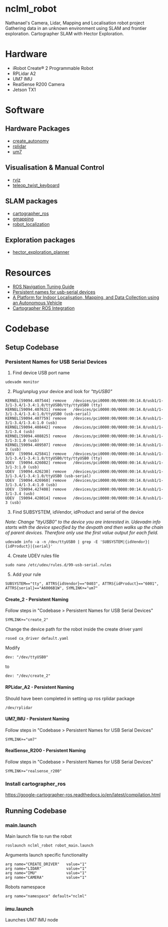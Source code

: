 # nclml_robot
Nathanael's Camera, Lidar, Mapping and Localisation robot project
Gathering data in an unknown environment using SLAM and frontier exploration. 
Cartographer SLAM with Hector Exploration.

# Hardware
* iRobot Create® 2 Programmable Robot
* RPLidar A2
* UM7 IMU
* RealSense R200 Camera
* Jetson TX1

# Software

## Hardware Packages
* [create_autonomy](http://wiki.ros.org/create_autonomy)
* [rplidar](http://wiki.ros.org/rplidar)
* [um7](http://wiki.ros.org/um7)

## Visualisation & Manual Control
* [rviz](http://wiki.ros.org/rviz)
* [teleop_twist_keyboard](http://wiki.ros.org/teleop_twist_keyboard)

## SLAM packages
* [cartographer_ros](https://github.com/googlecartographer/cartographer_ros)
* [gmapping](http://wiki.ros.org/gmapping)
* [robot_localization](http://wiki.ros.org/robot_localization)

## Exploration packages
* [hector_exploration_planner](http://wiki.ros.org/hector_exploration_planner)

# Resources
* [ROS Navigation Tuning Guide](http://kaiyuzheng.me/documents/navguide.pdf)
* [Persistent names for usb-serial devices](http://hintshop.ludvig.co.nz/show/persistent-names-usb-serial-devices/)
* [A Platform for Indoor Localisation, Mapping, and Data Collection using an Autonomous Vehicle](http://lup.lub.lu.se/luur/download?func=downloadFile&recordOId=8915402&fileOId=8915426)
* [Cartographer ROS Integration](https://google-cartographer-ros.readthedocs.io/en/latest/)

# Codebase

## Setup Codebase

### Persistent Names for USB Serial Devices
1. Find device USB port name
```
udevadm monitor
```
2. Plug/unplug your device and look for *"ttyUSB0"*
```
KERNEL[59094.407544] remove   /devices/pci0000:00/0000:00:14.0/usb1/1-3/1-3.4/1-3.4:1.0/ttyUSB0/tty/ttyUSB0 (tty)
KERNEL[59094.407631] remove   /devices/pci0000:00/0000:00:14.0/usb1/1-3/1-3.4/1-3.4:1.0/ttyUSB0 (usb-serial)
KERNEL[59094.407759] remove   /devices/pci0000:00/0000:00:14.0/usb1/1-3/1-3.4/1-3.4:1.0 (usb)
KERNEL[59094.408442] remove   /devices/pci0000:00/0000:00:14.0/usb1/1-3/1-3.4 (usb)
KERNEL[59094.408825] remove   /devices/pci0000:00/0000:00:14.0/usb1/1-3/1-3:1.0 (usb)
KERNEL[59094.409507] remove   /devices/pci0000:00/0000:00:14.0/usb1/1-3 (usb)
UDEV  [59094.425841] remove   /devices/pci0000:00/0000:00:14.0/usb1/1-3/1-3.4/1-3.4:1.0/ttyUSB0/tty/ttyUSB0 (tty)
UDEV  [59094.426082] remove   /devices/pci0000:00/0000:00:14.0/usb1/1-3/1-3:1.0 (usb)
UDEV  [59094.426230] remove   /devices/pci0000:00/0000:00:14.0/usb1/1-3/1-3.4/1-3.4:1.0/ttyUSB0 (usb-serial)
UDEV  [59094.426960] remove   /devices/pci0000:00/0000:00:14.0/usb1/1-3/1-3.4/1-3.4:1.0 (usb)
UDEV  [59094.427408] remove   /devices/pci0000:00/0000:00:14.0/usb1/1-3/1-3.4 (usb)
UDEV  [59094.428014] remove   /devices/pci0000:00/0000:00:14.0/usb1/1-3 (usb)
```
3. Find SUBSYSTEM, idVendor, idProduct and serial of the device 

*Note: Change "ttyUSB0" to the device you are interested in. Udevadm info starts with the device specified by the devpath and then walks up the chain of parent devices. Therefore only use the first value output for each field.*
```
udevadm info -a -n /dev/ttyUSB0 | grep -E 'SUBSYSTEM|{idVendor}|{idProduct}|{serial}'
```
4. Create UDEV rules file
```
sudo nano /etc/udev/rules.d/99-usb-serial.rules
```
5. Add your rule
```
SUBSYSTEM=="tty", ATTRS{idVendor}=="0403", ATTRS{idProduct}=="6001", ATTRS{serial}=="A6006B1W", SYMLINK+="um7"
```
#### Create_2 - Persistent Naming
Follow steps in "Codebase > Persistent Names for USB Serial Devices" 
```
SYMLINK+="create_2"
```
Change the device path for the robot inside the create driver yaml
```
rosed ca_driver default.yaml 
```
Modify
```
dev: "/dev/ttyUSB0"
```
to
```
dev: "/dev/create_2"
```
#### RPLidar_A2 - Persistent Naming
Should have been completed in setting up ros rplidar package
```
/dev/rplidar
``` 
#### UM7_IMU - Persistent Naming
Follow steps in "Codebase > Persistent Names for USB Serial Devices" 
```
SYMLINK+="um7"
```
#### RealSense_R200 - Persistent Naming
Follow steps in "Codebase > Persistent Names for USB Serial Devices" 
```
SYMLINK+="realsense_r200"
```
### Install cartographer_ros
https://google-cartographer-ros.readthedocs.io/en/latest/compilation.html

## Running Codebase

### main.launch
Main launch file to run the robot
```
roslaunch nclml_robot robot_main.launch  
```
Arguments launch specific functionality
```
arg name="CREATE_DRIVER"   value="1"
arg name="LIDAR"           value="1"
arg name="IMU"             value="1"
arg name="CAMERA"          value="1"
```
Robots namespace
```
arg name="namespace" default="nclml"
```

### imu.launch
Launches UM7 IMU node
